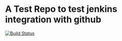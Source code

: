 # A Test Repo to test jenkins integration with github

[![Build Status](https://104.236.108.161/job/goprac/statusbadges-build/icon)](https://104.236.108.161/job/goprac/statusbadges-build/icon)

